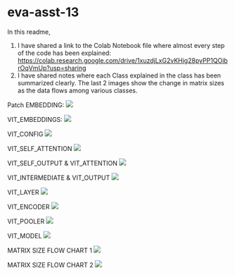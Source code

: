 # eva-asst-13

In this readme,
1. I have shared a link to the Colab Notebook file where almost every step of the code has been explained: https://colab.research.google.com/drive/1xuzdjLxG2vKHig28pyPP1QOibrOqVmUp?usp=sharing
2. I have shared notes where each Class explained in the class has been summarized clearly. The last 2 images show the change in matrix sizes as the data flows among various classes.
          

Patch EMBEDDING:
![](/images/1.jpg)

VIT_EMBEDDINGS:
![](/images/2.jpg)

VIT_CONFIG
![](/images/3.jpg)

VIT_SELF_ATTENTION
![](/images/4.jpg)

VIT_SELF_OUTPUT & VIT_ATTENTION 
![](/images/5.jpg)

VIT_INTERMEDIATE  &  VIT_OUTPUT
![](/images/6.jpg)

VIT_LAYER
![](/images/7.jpg)


VIT_ENCODER
![](/images/8.jpg)

VIT_POOLER
![](/images/9.jpg)

VIT_MODEL
![](/images/10.jpg)

MATRIX SIZE FLOW CHART 1
![](/images/11.jpg)

MATRIX SIZE FLOW CHART 2
![](/images/12.jpg)

